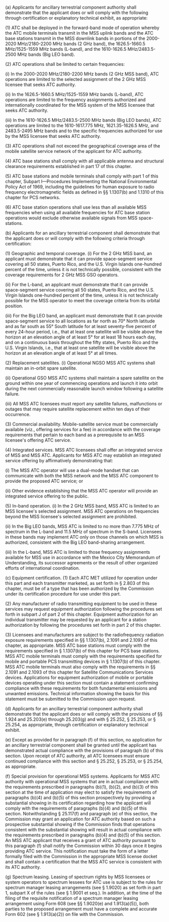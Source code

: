 (a) Applicants for ancillary terrestrial component authority shall demonstrate that the applicant does or will comply with the following through certification or explanatory technical exhibit, as appropriate:

(1) ATC shall be deployed in the forward-band mode of operation whereby the ATC mobile terminals transmit in the MSS uplink bands and the ATC base stations transmit in the MSS downlink bands in portions of the 2000-2020 MHz/2180-2200 MHz bands (2 GHz band), the 1626.5-1660.5 MHz/1525-1559 MHz bands (L-band), and the 1610-1626.5 MHz/2483.5-2500 MHz bands (Big LEO band).
                

(2) ATC operations shall be limited to certain frequencies:

(i) In the 2000-2020 MHz/2180-2200 MHz bands (2 GHz MSS band), ATC operations are limited to the selected assignment of the 2 GHz MSS licensee that seeks ATC authority.

(ii) In the 1626.5-1660.5 MHz/1525-1559 MHz bands (L-band), ATC operations are limited to the frequency assignments authorized and internationally coordinated for the MSS system of the MSS licensee that seeks ATC authority.

(iii) In the 1610-1626.5 MHz/2483.5-2500 MHz bands (Big LEO bands), ATC operations are limited to the 1610-1617.775 MHz, 1621.35-1626.5 MHz, and 2483.5-2495 MHz bands and to the specific frequencies authorized for use by the MSS licensee that seeks ATC authority.

(3) ATC operations shall not exceed the geographical coverage area of the mobile satellite service network of the applicant for ATC authority.

(4) ATC base stations shall comply with all applicable antenna and structural clearance requirements established in part 17 of this chapter.

(5) ATC base stations and mobile terminals shall comply with part 1 of this chapter, Subpart I—Procedures Implementing the National Environmental Policy Act of 1969, including the guidelines for human exposure to radio frequency electromagnetic fields as defined in §§ 1.1307(b) and 1.1310 of this chapter for PCS networks.

(6) ATC base station operations shall use less than all available MSS frequencies when using all available frequencies for ATC base station operations would exclude otherwise available signals from MSS space-stations.

(b) Applicants for an ancillary terrestrial component shall demonstrate that the applicant does or will comply with the following criteria through certification:

(1) Geographic and temporal coverage. (i) For the 2 GHz MSS band, an applicant must demonstrate that it can provide space-segment service covering all 50 states, Puerto Rico, and the U.S. Virgin Islands one-hundred percent of the time, unless it is not technically possible, consistent with the coverage requirements for 2 GHz MSS GSO operators.

(ii) For the L-band, an applicant must demonstrate that it can provide space-segment service covering all 50 states, Puerto Rico, and the U.S. Virgin Islands one-hundred percent of the time, unless it is not technically possible for the MSS operator to meet the coverage criteria from its orbital position.

(iii) For the Big LEO band, an applicant must demonstrate that it can provide space-segment service to all locations as far north as 70° North latitude and as far south as 55° South latitude for at least seventy-five percent of every 24-hour period, i.e., that at least one satellite will be visible above the horizon at an elevation angle of at least 5° for at least 18 hours each day, and on a continuous basis throughout the fifty states, Puerto Rico and the U.S. Virgin Islands, i.e., that at least one satellite will be visible above the horizon at an elevation angle of at least 5° at all times.

(2) Replacement satellites. (i) Operational NGSO MSS ATC systems shall maintain an in-orbit spare satellite.

(ii) Operational GSO MSS ATC systems shall maintain a spare satellite on the ground within one year of commencing operations and launch it into orbit during the next commercially reasonable launch window following a satellite failure.

(iii) All MSS ATC licensees must report any satellite failures, malfunctions or outages that may require satellite replacement within ten days of their occurrence.

(3) Commercial availability. Mobile-satellite service must be commercially available (viz., offering services for a fee) in accordance with the coverage requirements that pertain to each band as a prerequisite to an MSS licensee's offering ATC service.

(4) Integrated services. MSS ATC licensees shall offer an integrated service of MSS and MSS ATC. Applicants for MSS ATC may establish an integrated service offering by affirmatively demonstrating that:
                

(i) The MSS ATC operator will use a dual-mode handset that can communicate with both the MSS network and the MSS ATC component to provide the proposed ATC service; or

(ii) Other evidence establishing that the MSS ATC operator will provide an integrated service offering to the public.

(5) In-band operation. (i) In the 2 GHz MSS band, MSS ATC is limited to an MSS licensee's selected assignment. MSS ATC operations on frequencies beyond the MSS licensee's selected assignment are prohibited.

(ii) In the Big LEO bands, MSS ATC is limited to no more than 7.775 MHz of spectrum in the L-band and 11.5 MHz of spectrum in the S-band. Licensees in these bands may implement ATC only on those channels on which MSS is authorized, consistent with the Big LEO band-sharing arrangement.

(iii) In the L-band, MSS ATC is limited to those frequency assignments available for MSS use in accordance with the Mexico City Memorandum of Understanding, its successor agreements or the result of other organized efforts of international coordination.

(c) Equipment certification. (1) Each ATC MET utilized for operation under this part and each transmitter marketed, as set forth in § 2.803 of this chapter, must be of a type that has been authorized by the Commission under its certification procedure for use under this part.

(2) Any manufacturer of radio transmitting equipment to be used in these services may request equipment authorization following the procedures set forth in subpart J of part 2 of this chapter. Equipment authorization for an individual transmitter may be requested by an applicant for a station authorization by following the procedures set forth in part 2 of this chapter.

(3) Licensees and manufacturers are subject to the radiofrequency radiation exposure requirements specified in §§ 1.1307(b), 2.1091 and 2.1093 of this chapter, as appropriate. MSS ATC base stations must comply with the requirements specified in § 1.1307(b) of this chapter for PCS base stations. MSS ATC mobile terminals must comply with the requirements specified for mobile and portable PCS transmitting devices in § 1.1307(b) of this chapter. MSS ATC mobile terminals must also comply with the requirements in §§ 2.1091 and 2.1093 of this chapter for Satellite Communications Services devices. Applications for equipment authorization of mobile or portable devices operating under this section must contain a statement confirming compliance with these requirements for both fundamental emissions and unwanted emissions. Technical information showing the basis for this statement must be submitted to the Commission upon request.

(d) Applicants for an ancillary terrestrial component authority shall demonstrate that the applicant does or will comply with the provisions of §§ 1.924 and 25.203(e) through 25.203(g) and with § 25.252, § 25.253, or § 25.254, as appropriate, through certification or explanatory technical exhibit.

(e) Except as provided for in paragraph (f) of this section, no application for an ancillary terrestrial component shall be granted until the applicant has demonstrated actual compliance with the provisions of paragraph (b) of this section. Upon receipt of ATC authority, all ATC licensees must ensure continued compliance with this section and § 25.252, § 25.253, or § 25.254, as appropriate.

(f) Special provision for operational MSS systems. Applicants for MSS ATC authority with operational MSS systems that are in actual compliance with the requirements prescribed in paragraphs (b)(1), (b)(2), and (b)(3) of this section at the time of application may elect to satisfy the requirements of paragraphs (b)(4) and (b)(5) of this section prospectively by providing a substantial showing in its certification regarding how the applicant will comply with the requirements of paragraphs (b)(4) and (b)(5) of this section. Notwithstanding § 25.117(f) and paragraph (e) of this section, the Commission may grant an application for ATC authority based on such a prospective substantial showing if the Commission finds that operations consistent with the substantial showing will result in actual compliance with the requirements prescribed in paragraphs (b)(4) and (b)(5) of this section. An MSS ATC applicant that receives a grant of ATC authority pursuant to this paragraph (f) shall notify the Commission within 30 days once it begins providing ATC service. This notification must take the form of a letter formally filed with the Commission in the appropriate MSS license docket and shall contain a certification that the MSS ATC service is consistent with its ATC authority.

(g) Spectrum leasing. Leasing of spectrum rights by MSS licensees or system operators to spectrum lessees for ATC use is subject to the rules for spectrum manager leasing arrangements (see § 1.9020) as set forth in part 1, subpart X of the rules (see § 1.9001 et seq.). In addition, at the time of the filing of the requisite notification of a spectrum manager leasing arrangement using Form 608 (see §§ 1.9020(e) and 1.913(a)(5)), both parties to the proposed arrangement must have a complete and accurate Form 602 (see § 1.913(a)(2)) on file with the Commission.

